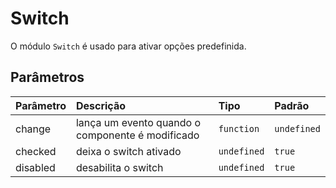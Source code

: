 # Switch

O módulo `Switch` é usado para ativar opções predefinida.

<!-- @example ./example/Example.Html -->

## Parâmetros

| Parâmetro | Descrição                                         | Tipo            | Padrão     |
| :-------- | :------------------------------------------------ | :-------------- | :--------- |
| change    | lança um evento quando o componente é modificado  | `function`      | `undefined`|
| checked   | deixa o switch ativado                            | `undefined`     | `true`     |
| disabled  | desabilita o switch                               | `undefined`     | `true`     |
